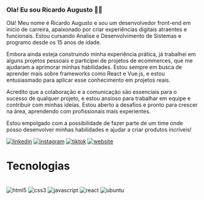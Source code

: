 ### Ola! Eu sou Ricardo Augusto  😶‍🌫️

Olá! Meu nome é Ricardo Augusto e sou um desenvolvedor front-end em início de carreira, apaixonado por criar experiências digitais atraentes e funcionais. Estou cursando Analise e Desenvolvimento de Sistemas e programo desde os 15 anos de idade.

Embora ainda esteja construindo minha experiência prática, já trabalhei em alguns projetos pessoais e participei de projetos de ecommerces, que me ajudaram a aprimorar minhas habilidades. Estou sempre em busca de aprender mais sobre frameworks como React e Vue.js, e estou entusiasmado para aplicar esse conhecimento em projetos reais.

Acredito que a colaboração e a comunicação são essenciais para o sucesso de qualquer projeto, e estou ansioso para trabalhar em equipe e contribuir com minhas ideias. Estou aberto a desafios e pronto para crescer na área, aprendendo com profissionais mais experientes.

Estou empolgado com a possibilidade de fazer parte de um time onde posso desenvolver minhas habilidades e ajudar a criar produtos incríveis!

[![linkedin](https://img.shields.io/badge/LinkedIn-0077B5?style=for-the-badge&logo=linkedin&logoColor=white)](https://www.linkedin.com/in/ricardo-augusto-77a32b319?utm_source=share&utm_campaign=share_via&utm_content=profile&utm_medium=android_app)
[![instagram](https://img.shields.io/badge/Instagram-E4405F?style=for-the-badge&logo=instagram&logoColor=white)]()
[![tiktok](https://img.shields.io/badge/TikTok-000000?style=for-the-badge&logo=tiktok&logoColor=white)]()
[![website](https://img.shields.io/badge/website-000000?style=for-the-badge&logo=About.me&logoColor=white)]()

# Tecnologias 

<div style="display: inline_block"><br/>
   <img align="center" src="https://img.shields.io/badge/HTML5-E34F26?style=for-the-badge&logo=html5&logoColor=white" alt="html5" />
   <img align="center" src="https://img.shields.io/badge/CSS3-1572B6?style=for-the-badge&logo=css3&logoColor=white" alt="css3" />
   <img align="center" src="https://img.shields.io/badge/JavaScript-323330?style=for-the-badge&logo=javascript&logoColor=F7DF1E" alt="javascript" />
   <img align="center" src="https://img.shields.io/badge/React-20232A?style=for-the-badge&logo=react&logoColor=61DAFB" alt="react" />
   <img align="center" src="https://img.shields.io/badge/Ubuntu-E95420?style=for-the-badge&logo=ubuntu&logoColor=white" alt="ubuntu" />
</div>

